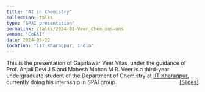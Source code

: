 ```yaml
---
title: "AI in Chemistry" 
collection: talks
type: "SPAI presentation"
permalink: /talks/2024-01-Veer_Chem_ons-ons
venue: "CoEAI"
date: 2024-05-22
location: "IIT Kharagpur, India"
---
```

<p style="text-align:left;">
   This is the presentation of Gajarlawar Veer Vilas, under the guidance of Prof. Anjali Devi J S and Mahesh Mohan M R. Veer is a third-year undergraduate student of the Department of Chemistry at <a href = "https://www.iitm.ac.in/">IIT Kharagpur</a>, currently doing his internship in SPAI group.   
    <span style="float:right;">
          <a href="https://maheshmohanmr.github.io/files/Phd_defence_np4india_ons.pdf">&#91;Slides&#93;</a>
    </span>
</p>


